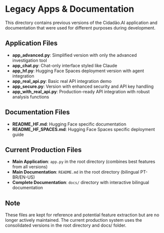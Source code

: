 # Legacy Apps & Documentation

This directory contains previous versions of the Cidadão.AI application and documentation that were used for different purposes during development.

## Application Files

- **app_advanced.py**: Simplified version with only the advanced investigation tool
- **app_chat.py**: Chat-only interface styled like Claude
- **app_hf.py**: Hugging Face Spaces deployment version with agent integration
- **app_real_api.py**: Basic real API integration demo
- **app_secure.py**: Version with enhanced security and API key handling
- **app_with_real_api.py**: Production-ready API integration with robust analysis functions

## Documentation Files

- **README_HF.md**: Hugging Face specific documentation
- **README_HF_SPACES.md**: Hugging Face Spaces specific deployment guide

## Current Production Files

- **Main Application**: `app.py` in the root directory (combines best features from all versions)
- **Main Documentation**: `README.md` in the root directory (bilingual PT-BR/EN-US)
- **Complete Documentation**: `docs/` directory with interactive bilingual documentation

## Note

These files are kept for reference and potential feature extraction but are no longer actively maintained. The current production system uses the consolidated versions in the root directory and docs/ folder.